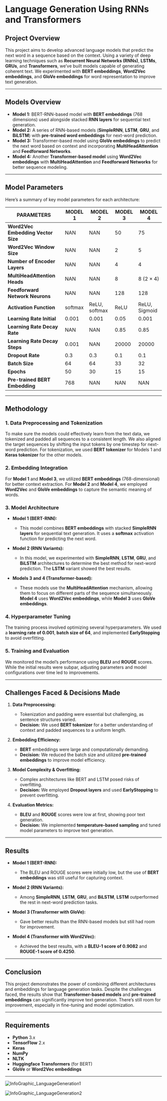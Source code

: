 

# Language Generation Using RNNs and Transformers

## Project Overview

This project aims to develop advanced language models that predict the next word in a sequence based on the context. Using a variety of deep learning techniques such as **Recurrent Neural Networks (RNNs)**, **LSTMs**, **GRUs**, and **Transformers**, we’ve built models capable of generating coherent text. We experimented with **BERT embeddings**, **Word2Vec embeddings**, and **GloVe embeddings** for word representation to improve text generation.

---

## Models Overview

- **Model 1:** BERT-RNN-based model with **BERT embeddings** (768 dimensions) used alongside stacked **RNN layers** for sequential text generation.
- **Model 2:** A series of RNN-based models (**SimpleRNN**, **LSTM**, **GRU**, and **BiLSTM**) with **pre-trained word embeddings** for next-word prediction.
- **Model 3:** Transformer-based model using **GloVe embeddings** to predict the next word based on context and incorporating **MultiHeadAttention** and **Feedforward Networks**.
- **Model 4:** Another **Transformer-based model** using **Word2Vec embeddings** with **MultiHeadAttention** and **Feedforward Networks** for better sequence modeling.

---

## Model Parameters

Here’s a summary of key model parameters for each architecture:

| **PARAMETERS**                 | **MODEL 1**          | **MODEL 2**          | **MODEL 3**          | **MODEL 4**          |
|---------------------------------|----------------------|----------------------|----------------------|----------------------|
| **Word2Vec Embedding Vector Size** | NAN                  | NAN                  | 50                   | 75                   |
| **Word2Vec Window Size**         | NAN                  | NAN                  | 2                    | 5                    |
| **Number of Encoder Layers**    | NAN                  | NAN                  | 4                    | 4                    |
| **MultiHeadAttention Heads**    | NAN                  | NAN                  | 8                    | 8 (2 × 4)            |
| **Feedforward Network Neurons** | NAN                  | NAN                  | 128                  | 128                  |
| **Activation Function**         | softmax             | ReLU, softmax        | ReLU                 | ReLU, Sigmoid        |
| **Learning Rate Initial**       | 0.001                | 0.001                | 0.05                 | 0.001                |
| **Learning Rate Decay Rate**    | NAN                  | NAN                  | 0.85                 | 0.85                 |
| **Learning Rate Decay Steps**   | 0.001                | NAN                  | 20000                | 20000                |
| **Dropout Rate**                | 0.3                  | 0.3                  | 0.1                  | 0.1                  |
| **Batch Size**                  | 64                   | 64                   | 33                   | 32                   |
| **Epochs**                      | 50                   | 30                   | 15                   | 15                   |
| **Pre-trained BERT Embedding**  | 768                  | NAN                  | NAN                  | NAN                  |

---

## Methodology

### 1. Data Preprocessing and Tokenization

To make sure the models could effectively learn from the text data, we tokenized and padded all sequences to a consistent length. We also aligned the target sequences by shifting the input tokens by one timestep for next-word prediction. For tokenization, we used **BERT tokenizer** for Models 1 and **Keras tokenizer** for the other models.

### 2. Embedding Integration

For **Model 1** and **Model 3**, we utilized **BERT embeddings** (768-dimensional) for better context extraction. For **Model 2** and **Model 4**, we employed **Word2Vec** and **GloVe embeddings** to capture the semantic meaning of words.

### 3. Model Architecture

- **Model 1 (BERT-RNN):** 
  - This model combines **BERT embeddings** with stacked **SimpleRNN layers** for sequential text generation. It uses a **softmax** activation function for predicting the next word.

- **Model 2 (RNN Variants):**
  - In this model, we experimented with **SimpleRNN**, **LSTM**, **GRU**, and **BiLSTM** architectures to determine the best method for next-word prediction. The **LSTM** variant showed the best results.

- **Models 3 and 4 (Transformer-based):**
  - These models use the **MultiHeadAttention** mechanism, allowing them to focus on different parts of the sequence simultaneously. **Model 4** uses **Word2Vec embeddings**, while **Model 3** uses **GloVe embeddings**.

### 4. Hyperparameter Tuning

The training process involved optimizing several hyperparameters. We used a **learning rate of 0.001**, **batch size of 64**, and implemented **EarlyStopping** to avoid overfitting.

### 5. Training and Evaluation

We monitored the model’s performance using **BLEU** and **ROUGE** scores. While the initial results were subpar, adjusting parameters and model configurations over time led to improvements.

---

## Challenges Faced & Decisions Made

1. **Data Preprocessing:** 
   - Tokenization and padding were essential but challenging, as sentence structures varied.
   - **Decision:** We used **BERT tokenizer** for a better understanding of context and padded sequences to a uniform length.

2. **Embedding Efficiency:** 
   - **BERT** embeddings were large and computationally demanding.
   - **Decision:** We reduced the batch size and utilized **pre-trained embeddings** to improve model efficiency.

3. **Model Complexity & Overfitting:** 
   - Complex architectures like BERT and LSTM posed risks of overfitting.
   - **Decision:** We employed **Dropout layers** and used **EarlyStopping** to prevent overfitting.

4. **Evaluation Metrics:** 
   - **BLEU** and **ROUGE** scores were low at first, showing poor text generation.
   - **Decision:** We implemented **temperature-based sampling** and tuned model parameters to improve text generation.

---

## Results

- **Model 1 (BERT-RNN):** 
  - The BLEU and ROUGE scores were initially low, but the use of **BERT embeddings** was still useful for capturing context.
  
- **Model 2 (RNN Variants):** 
  - Among **SimpleRNN**, **LSTM**, **GRU**, and **BiLSTM**, **LSTM** outperformed the rest in next-word prediction tasks.

- **Model 3 (Transformer with GloVe):**
  - Gave better results than the RNN-based models but still had room for improvement.

- **Model 4 (Transformer with Word2Vec):**
  - Achieved the best results, with a **BLEU-1 score of 0.9082** and **ROUGE-1 score of 0.4250**.

---


## Conclusion

This project demonstrates the power of combining different architectures and embeddings for language generation tasks. Despite the challenges faced, the results show that **Transformer-based models** and **pre-trained embeddings** can significantly improve text generation. There’s still room for improvement, especially in fine-tuning and model optimization.

---

## Requirements

- **Python** 3.x
- **TensorFlow** 2.x
- **Keras**
- **NumPy**
- **NLTK**
- **Huggingface Transformers** (for BERT)
- **GloVe** or **Word2Vec embeddings**

---




![InfoGraphic_LanguageGeneration1](https://github.com/user-attachments/assets/ce221852-50da-4aca-a6b8-a4d0ef6efad7)






![InfoGraphic_LanguageGeneration2](https://github.com/user-attachments/assets/9b9d4b2f-70b0-4093-a2c9-9edf3d52f872)






